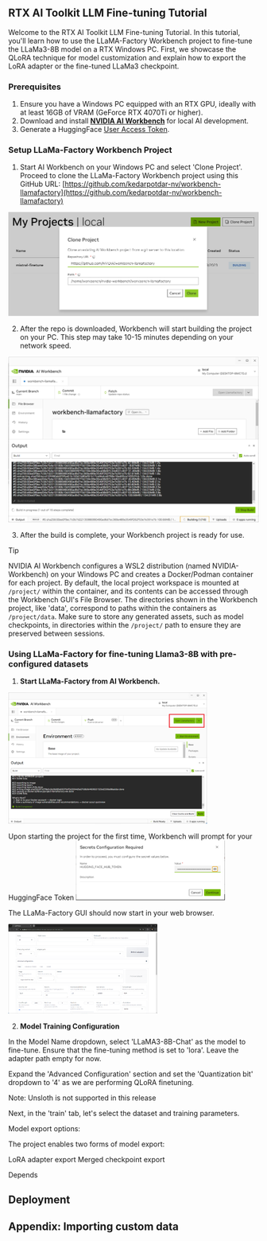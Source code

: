 
## RTX AI Toolkit LLM Fine-tuning Tutorial  

Welcome to the RTX AI Toolkit LLM Fine-tuning Tutorial. In this tutorial, you'll learn how to use the LLaMA-Factory Workbench project to fine-tune the LLaMa3-8B model on a RTX Windows PC. First, we showcase the QLoRA technique for model customization and explain how to export the LoRA adapter or the fine-tuned LLaMa3 checkpoint.

### Prerequisites 
1. Ensure you have a Windows PC equipped with an RTX GPU, ideally with at least 16GB of VRAM (GeForce RTX 4070Ti or higher). 
2. Download and install **[NVIDIA AI Workbench](https://www.nvidia.com/en-us/deep-learning-ai/solutions/data-science/workbench/)** for local AI development.
3. Generate a HuggingFace [User Access Token](https://huggingface.co/docs/hub/en/security-tokens).


### Setup LLaMa-Factory Workbench Project

1. Start AI Workbench on your Windows PC and select 'Clone Project'. Proceed to clone the LLaMa-Factory Workbench project using this GitHub URL: [https://github.com/kedarpotdar-nv/workbench-llamafactory](https://github.com/kedarpotdar-nv/workbench-llamafactory)

<img src="media/2.png" width="600">

2. After the repo is downloaded, Workbench will start building the project on your PC. This step may take 10-15 minutes depending on your network speed. 

<img src="media/build.png" width="600">

3. After the build is complete, your Workbench project is ready for use.

>[!TIP]
> NVIDIA AI Workbench configures a WSL2 distribution (named NVIDIA-Workbench) on your Windows PC and creates a Docker/Podman container for each project. By default, the local project workspace is mounted at `/project/` within the container, and its contents can be accessed through the Workbench GUI's File Browser. The directories shown in the Workbench project, like 'data', correspond to paths within the containers as `/project/data`. Make sure to store any generated assets, such as model checkpoints, in directories within the `/project/` path to ensure they are preserved between sessions.


### Using LLaMa-Factory for fine-tuning Llama3-8B with pre-configured datasets

1. **Start LLaMa-Factory from AI Workbench.**

<img src="media/open-llamafactory.png" width="400">

Upon starting the project for the first time, Workbench will prompt for your HuggingFace Token
<img src="media/hftoken.png" width="300">

The LLaMa-Factory GUI should now start in your web browser.

<img src="media/lm-gui.png" width="300">

2. **Model Training Configuration**

In the Model Name dropdown, select 'LLaMA3-8B-Chat' as the model to fine-tune.
Ensure that the fine-tuning method is set to 'lora'. Leave the adapter path empty for now.

Expand the 'Advanced Configuration' section and set the 'Quantization bit' dropdown to '4' as we are performing QLoRA finetuning. 

Note: Unsloth is not supported in this release 


Next, in the 'train' tab, let's select the dataset and training parameters. 

Model export options:

The project enables two forms of model export:

LoRA adapter export
Merged checkpoint export

Depends

## Deployment




## Appendix: Importing custom data